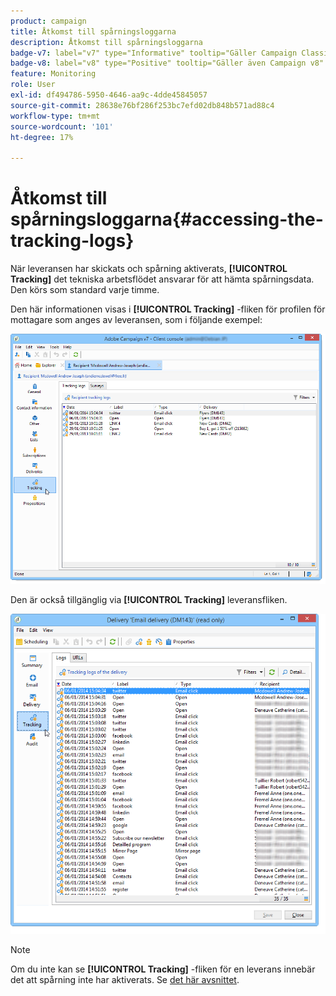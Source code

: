 ```yaml
---
product: campaign
title: Åtkomst till spårningsloggarna
description: Åtkomst till spårningsloggarna
badge-v7: label="v7" type="Informative" tooltip="Gäller Campaign Classic v7"
badge-v8: label="v8" type="Positive" tooltip="Gäller även Campaign v8"
feature: Monitoring
role: User
exl-id: df494786-5950-4646-aa9c-4dde45845057
source-git-commit: 28638e76bf286f253bc7efd02db848b571ad88c4
workflow-type: tm+mt
source-wordcount: '101'
ht-degree: 17%

---
```


# Åtkomst till spårningsloggarna{#accessing-the-tracking-logs}

När leveransen har skickats och spårning aktiverats, **[!UICONTROL Tracking]** det tekniska arbetsflödet ansvarar för att hämta spårningsdata. Den körs som standard varje timme.

Den här informationen visas i **[!UICONTROL Tracking]** -fliken för profilen för mottagare som anges av leveransen, som i följande exempel:

![](assets/s_ncs_user_select_tracking_tab_from_recipient.png)

Den är också tillgänglig via **[!UICONTROL Tracking]** leveransfliken.

![](assets/s_ncs_user_select_tracking_tab_from_del.png)

>[!NOTE]
>
>Om du inte kan se **[!UICONTROL Tracking]** -fliken för en leverans innebär det att spårning inte har aktiverats. Se [det här avsnittet](how-to-configure-tracked-links.md).
